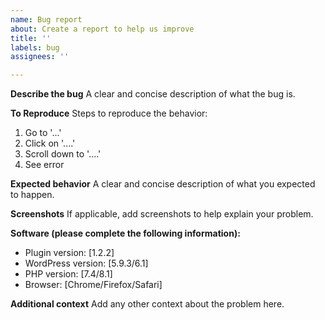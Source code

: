 ```yaml
---
name: Bug report
about: Create a report to help us improve
title: ''
labels: bug
assignees: ''

---
```


**Describe the bug**
A clear and concise description of what the bug is.

**To Reproduce**
Steps to reproduce the behavior:
1. Go to '...'
2. Click on '....'
3. Scroll down to '....'
4. See error

**Expected behavior**
A clear and concise description of what you expected to happen.

**Screenshots**
If applicable, add screenshots to help explain your problem.

**Software (please complete the following information):**
 - Plugin version: [1.2.2]
 - WordPress version: [5.9.3/6.1]
 - PHP version: [7.4/8.1]
 - Browser: [Chrome/Firefox/Safari]

**Additional context**
Add any other context about the problem here.
